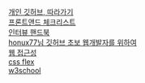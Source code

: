 <a href="https://github.com/Integerous/TIL"> 개인 깃허브, 따라가기 <br>
<a href="https://github.com/Integerous/TIL"> 프론트앤드 체크리스트 <br>
<a href="https://github.com/Integerous/TIL"> 인터뷰 핸드북 <br>
<a href="https://github.com/Integerous/TIL"> honux77님 깃허브 초보 웹개발자를 위하여 <br>
<a href="https://seulbinim.github.io/WSA/accessibility.html"> 웹 접근성<br>
<a href="https://css-tricks.com/archives/">css flex<br>
<a href="https://www.w3schools.com/"> w3school<br>



